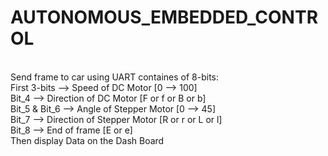 # AUTONOMOUS_EMBEDDED_CONTROL
<br> Send frame to car using UART containes of 8-bits:
<br> First 3-bits  --> Speed of DC Motor [0 --> 100]
<br> Bit_4         --> Direction of DC Motor [F or f or B or b]
<br> Bit_5 & Bit_6 --> Angle of Stepper Motor [0 --> 45]
<br> Bit_7         --> Direction of Stepper Motor [R or r or L or l]
<br> Bit_8         --> End of frame [E or e]
<br> Then display Data on the Dash Board 
